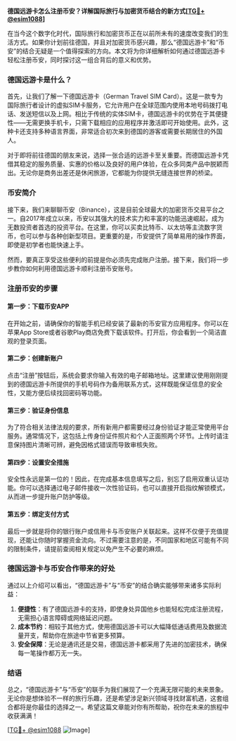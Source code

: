 **德国远游卡怎么注册币安？详解国际旅行与加密货币结合的新方式[[TG💪+ @esim1088](https://t.me/s/esim1088)]**

在当今这个数字化时代，国际旅行和加密货币正在以前所未有的速度改变我们的生活方式。如果你计划前往德国，并且对加密货币感兴趣，那么“德国远游卡”和“币安”的结合无疑是一个值得探索的方向。本文将为你详细解析如何通过德国远游卡轻松注册币安，同时探讨这一组合背后的意义和优势。

### 德国远游卡是什么？

首先，让我们了解一下德国远游卡（German Travel SIM Card）。这是一款专为国际旅行者设计的虚拟SIM卡服务，它允许用户在全球范围内使用本地号码拨打电话、发送短信以及上网。相比于传统的实体SIM卡，德国远游卡的优势在于其便捷性——无需更换手机卡，只需下载相应的应用程序并激活即可开始使用。此外，这种卡还支持多种语言界面，非常适合初次来到德国的游客或需要长期居住的外国人。

对于即将前往德国的朋友来说，选择一张合适的远游卡至关重要。而德国远游卡凭借其稳定的服务质量、实惠的价格以及良好的用户体验，在众多同类产品中脱颖而出。无论你是商务出差还是休闲旅游，它都能为你提供无缝连接世界的桥梁。

### 币安简介

接下来，我们来聊聊币安（Binance），这是目前全球最大的加密货币交易平台之一。自2017年成立以来，币安以其强大的技术实力和丰富的功能迅速崛起，成为无数投资者首选的投资平台。在这里，你可以买卖比特币、以太坊等主流数字货币，也可以参与各种创新型项目。更重要的是，币安提供了简单易用的操作界面，即使是初学者也能快速上手。

然而，要真正享受这些便利的前提是你必须先完成账户注册。接下来，我们将一步步教你如何利用德国远游卡顺利注册币安账号。

### 注册币安的步骤

#### 第一步：下载币安APP

在开始之前，请确保你的智能手机已经安装了最新的币安官方应用程序。你可以在苹果App Store或者谷歌Play商店免费下载该软件。打开后，你会看到一个简洁直观的登录页面。

#### 第二步：创建新账户

点击“注册”按钮后，系统会要求你输入有效的电子邮箱地址。这里建议使用刚刚提到的德国远游卡所提供的手机号码作为备用联系方式，这样既能保证信息的安全性，又能方便后续找回密码等功能。

#### 第三步：验证身份信息

为了符合相关法律法规的要求，所有新用户都需要经过身份验证才能正常使用平台服务。通常情况下，这包括上传身份证件照片和个人正面照两个环节。上传时请注意保持图片清晰可辨，避免因格式错误而导致审核失败。

#### 第四步：设置安全措施

安全性永远是第一位的！因此，在完成基本信息填写之后，别忘了启用双重认证功能。你可以选择通过电子邮件接收一次性验证码，也可以直接开启指纹解锁模式，从而进一步提升账户防护等级。

#### 第五步：绑定支付方式

最后一步就是将你的银行账户或信用卡与币安账户关联起来。这样不仅便于充值提现，还能让你随时掌握资金流向。不过需要注意的是，不同国家和地区可能有不同的限制条件，请提前查阅相关规定以免产生不必要的麻烦。

### 德国远游卡与币安合作带来的好处

通过以上介绍可以看出，“德国远游卡”与“币安”的结合确实能够带来诸多实际利益：

1. **便捷性**：有了德国远游卡的支持，即使身处异国他乡也能轻松完成注册流程，无需担心语言障碍或网络延迟问题。
2. **成本节约**：相较于其他方式，使用德国远游卡可以大幅降低通话费用及数据流量开支，帮助你在旅途中节省更多预算。
3. **安全保障**：无论是通讯还是交易，德国远游卡都采用了先进的加密技术，确保每一笔操作都万无一失。

### 结语

总之，“德国远游卡”与“币安”的联手为我们展现了一个充满无限可能的未来景象。无论你是想体验不一样的旅行乐趣，还是希望涉足新兴领域寻找财富机遇，这套组合都将是你最佳的选择之一。希望这篇文章能对你有所帮助，祝你在未来的旅程中收获满满！

[[TG💪+ @esim1088](https://t.me/s/esim1088) ![Image](https://i.postimg.cc/4NQfJmqS/Snipaste-2025-05-13-00-14-12.png)]